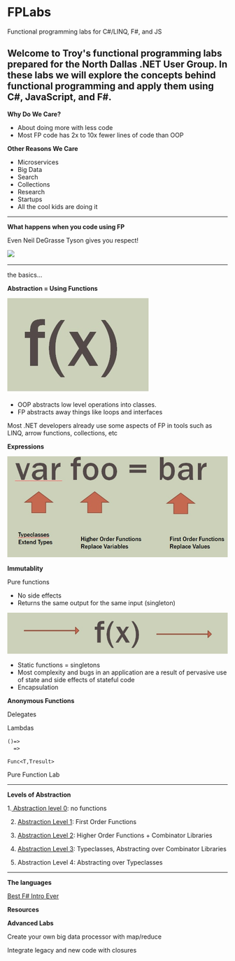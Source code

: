 # FPLabs
Functional programming labs for C#/LINQ, F#, and JS

Welcome to Troy's functional programming labs prepared for the North Dallas .NET User Group.  In these labs we will explore the concepts behind functional programming and apply them using C#, JavaScript, and F#.
---

**Why Do We Care?**
* About doing more with less code
* Most FP code has 2x to 10x fewer lines of code than OOP

**Other Reasons We Care**
* Microservices
* Big Data
* Search
* Collections
* Research
* Startups
* All the cool kids are doing it

---

**What happens when you code using FP**

Even Neil DeGrasse Tyson gives you respect!

![](https://img.memesuper.com/2ae89fb1ccde0b60e347c4b2ebaa8248_neil-degrasse-tyson-meme-memesuper-neil-degrasse-tyson-badass-meme_625-444.jpeg)

---
the basics...


**Abstraction = Using Functions**

![f(x)](./Images/bigfunction.jpg)

* OOP abstracts low level operations into classes.  
* FP abstracts away things like loops and interfaces

Most .NET developers already use some aspects of FP in tools such as LINQ, arrow functions, collections, etc


**Expressions**

![expr](./Images/expression.jpg)


**Immutablity**

Pure functions
* No side effects
* Returns the same output for the same input (singleton)

![immutable](./Images/immutability.jpg)

* Static functions = singletons
* Most complexity and bugs in an application are a result of pervasive use of state and side effects of stateful code
* Encapsulation


**Anonymous Functions**

Delegates

Lambdas 
```
()=>
  =>

```  

```
Func<T,Tresult>

```

Pure Function Lab

---

**Levels of Abstraction**

1.[ Abstraction level 0](./Level0.md):  no functions

2. [Abstraction Level 1](./Level1.md):  First Order Functions

3. [Abstraction Level 2](./Level2.md): Higher Order Functions + Combinator Libraries

4. [Abstraction Level 3](./Level3.md): Typeclasses, Abstracting over Combinator Libraries

5. Abstraction Level 4:  Abstracting over Typeclasses

---



**The languages**

[Best F# Intro Ever](https://fsharpforfunandprofit.com/posts/fsharp-in-60-seconds/)


**Resources**


**Advanced Labs**

Create your own big data processor with map/reduce

Integrate legacy and new code with closures
